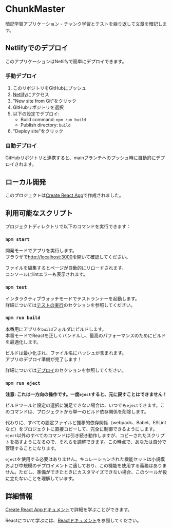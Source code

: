 # ChunkMaster

暗記学習アプリケーション - チャンク学習とテストを繰り返して文章を暗記します。

## Netlifyでのデプロイ

このアプリケーションはNetlifyで簡単にデプロイできます。

### 手動デプロイ

1. このリポジトリをGitHubにプッシュ
2. [Netlify](https://netlify.com)にアクセス
3. "New site from Git"をクリック
4. GitHubリポジトリを選択
5. 以下の設定でデプロイ:
   - Build command: `npm run build`
   - Publish directory: `build`
6. "Deploy site"をクリック

### 自動デプロイ

GitHubリポジトリと連携すると、mainブランチへのプッシュ時に自動的にデプロイされます。

## ローカル開発

このプロジェクトは[Create React App](https://github.com/facebook/create-react-app)で作成されました。

## 利用可能なスクリプト

プロジェクトディレクトリで以下のコマンドを実行できます：

### `npm start`

開発モードでアプリを実行します。\
ブラウザで[http://localhost:3000](http://localhost:3000)を開いて確認してください。

ファイルを編集するとページが自動的にリロードされます。\
コンソールにlintエラーも表示されます。

### `npm test`

インタラクティブウォッチモードでテストランナーを起動します。\
詳細については[テストの実行](https://facebook.github.io/create-react-app/docs/running-tests)のセクションを参照してください。

### `npm run build`

本番用にアプリを`build`フォルダにビルドします。\
本番モードでReactを正しくバンドルし、最高のパフォーマンスのためにビルドを最適化します。

ビルドは最小化され、ファイル名にハッシュが含まれます。\
アプリのデプロイ準備が完了します！

詳細については[デプロイ](https://facebook.github.io/create-react-app/docs/deployment)のセクションを参照してください。

### `npm run eject`

**注意: これは一方向の操作です。一度`eject`すると、元に戻すことはできません！**

ビルドツールと設定の選択に満足できない場合は、いつでも`eject`できます。このコマンドは、プロジェクトから単一のビルド依存関係を削除します。

代わりに、すべての設定ファイルと推移的依存関係（webpack、Babel、ESLintなど）をプロジェクトに直接コピーして、完全に制御できるようにします。`eject`以外のすべてのコマンドは引き続き動作しますが、コピーされたスクリプトを指すようになるので、それらを調整できます。この時点で、あなたは自分で管理することになります。

`eject`を使用する必要はありません。キュレーションされた機能セットは小規模および中規模のデプロイメントに適しており、この機能を使用する義務はありません。ただし、準備ができたときにカスタマイズできない場合、このツールが役に立たないことを理解しています。

## 詳細情報

[Create React Appドキュメント](https://facebook.github.io/create-react-app/docs/getting-started)で詳細を学ぶことができます。

Reactについて学ぶには、[Reactドキュメント](https://reactjs.org/)を参照してください。
